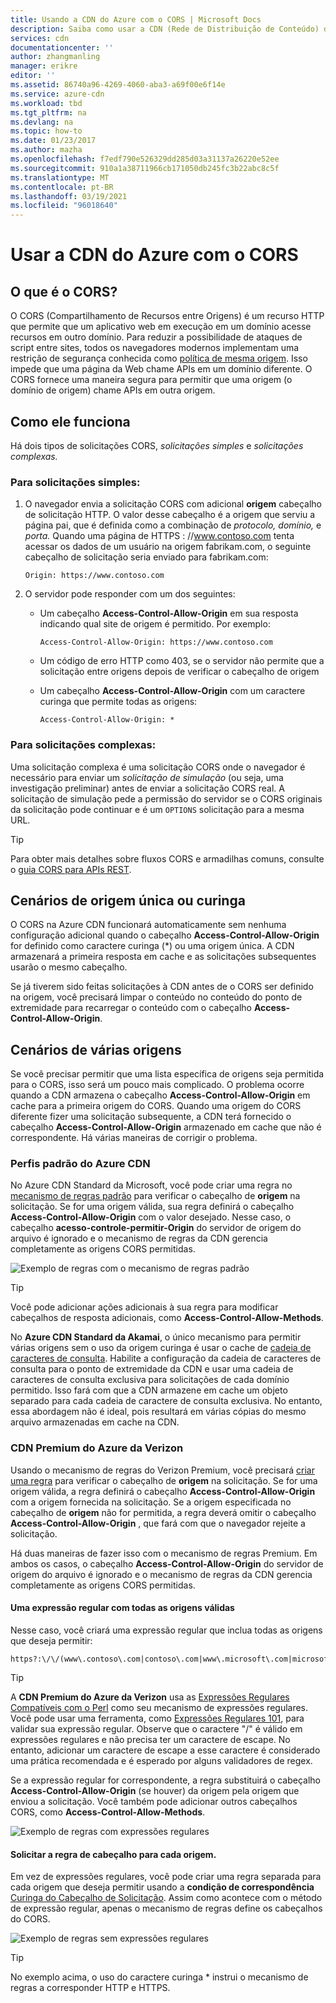 ```yaml
---
title: Usando a CDN do Azure com o CORS | Microsoft Docs
description: Saiba como usar a CDN (Rede de Distribuição de Conteúdo) do Azure com o CORS (Compartilhamento de Recursos entre Origens).
services: cdn
documentationcenter: ''
author: zhangmanling
manager: erikre
editor: ''
ms.assetid: 86740a96-4269-4060-aba3-a69f00e6f14e
ms.service: azure-cdn
ms.workload: tbd
ms.tgt_pltfrm: na
ms.devlang: na
ms.topic: how-to
ms.date: 01/23/2017
ms.author: mazha
ms.openlocfilehash: f7edf790e526329dd285d03a31137a26220e52ee
ms.sourcegitcommit: 910a1a38711966cb171050db245fc3b22abc8c5f
ms.translationtype: MT
ms.contentlocale: pt-BR
ms.lasthandoff: 03/19/2021
ms.locfileid: "96018640"
---
```

# <a name="using-azure-cdn-with-cors"></a>Usar a CDN do Azure com o CORS
## <a name="what-is-cors"></a>O que é o CORS?
O CORS (Compartilhamento de Recursos entre Origens) é um recurso HTTP que permite que um aplicativo web em execução em um domínio acesse recursos em outro domínio. Para reduzir a possibilidade de ataques de script entre sites, todos os navegadores modernos implementam uma restrição de segurança conhecida como [política de mesma origem](https://www.w3.org/Security/wiki/Same_Origin_Policy).  Isso impede que uma página da Web chame APIs em um domínio diferente.  O CORS fornece uma maneira segura para permitir que uma origem (o domínio de origem) chame APIs em outra origem.

## <a name="how-it-works"></a>Como ele funciona
Há dois tipos de solicitações CORS, *solicitações simples* e *solicitações complexas.*

### <a name="for-simple-requests"></a>Para solicitações simples:

1. O navegador envia a solicitação CORS com adicional **origem** cabeçalho de solicitação HTTP. O valor desse cabeçalho é a origem que serviu a página pai, que é definida como a combinação de *protocolo,* *domínio,* e *porta.*  Quando uma página de HTTPS \: //www.contoso.com tenta acessar os dados de um usuário na origem fabrikam.com, o seguinte cabeçalho de solicitação seria enviado para fabrikam.com:

   `Origin: https://www.contoso.com`

2. O servidor pode responder com um dos seguintes:

   * Um cabeçalho **Access-Control-Allow-Origin** em sua resposta indicando qual site de origem é permitido. Por exemplo:

     `Access-Control-Allow-Origin: https://www.contoso.com`

   * Um código de erro HTTP como 403, se o servidor não permite que a solicitação entre origens depois de verificar o cabeçalho de origem

   * Um cabeçalho **Access-Control-Allow-Origin** com um caractere curinga que permite todas as origens:

     `Access-Control-Allow-Origin: *`

### <a name="for-complex-requests"></a>Para solicitações complexas:

Uma solicitação complexa é uma solicitação CORS onde o navegador é necessário para enviar um *solicitação de simulação* (ou seja, uma investigação preliminar) antes de enviar a solicitação CORS real. A solicitação de simulação pede a permissão do servidor se o CORS originais da solicitação pode continuar e é um `OPTIONS` solicitação para a mesma URL.

> [!TIP]
> Para obter mais detalhes sobre fluxos CORS e armadilhas comuns, consulte o [guia CORS para APIs REST](https://www.moesif.com/blog/technical/cors/Authoritative-Guide-to-CORS-Cross-Origin-Resource-Sharing-for-REST-APIs/).
>
>

## <a name="wildcard-or-single-origin-scenarios"></a>Cenários de origem única ou curinga
O CORS na Azure CDN funcionará automaticamente sem nenhuma configuração adicional quando o cabeçalho **Access-Control-Allow-Origin** for definido como caractere curinga (*) ou uma origem única.  A CDN armazenará a primeira resposta em cache e as solicitações subsequentes usarão o mesmo cabeçalho.

Se já tiverem sido feitas solicitações à CDN antes de o CORS ser definido na origem, você precisará limpar o conteúdo no conteúdo do ponto de extremidade para recarregar o conteúdo com o cabeçalho **Access-Control-Allow-Origin**.

## <a name="multiple-origin-scenarios"></a>Cenários de várias origens
Se você precisar permitir que uma lista específica de origens seja permitida para o CORS, isso será um pouco mais complicado. O problema ocorre quando a CDN armazena o cabeçalho **Access-Control-Allow-Origin** em cache para a primeira origem do CORS.  Quando uma origem do CORS diferente fizer uma solicitação subsequente, a CDN terá fornecido o cabeçalho **Access-Control-Allow-Origin** armazenado em cache que não é correspondente.  Há várias maneiras de corrigir o problema.

### <a name="azure-cdn-standard-profiles"></a>Perfis padrão do Azure CDN
No Azure CDN Standard da Microsoft, você pode criar uma regra no [mecanismo de regras padrão](cdn-standard-rules-engine-reference.md) para verificar o cabeçalho de **origem** na solicitação. Se for uma origem válida, sua regra definirá o cabeçalho **Access-Control-Allow-Origin** com o valor desejado. Nesse caso, o cabeçalho **acesso-controle-permitir-Origin** do servidor de origem do arquivo é ignorado e o mecanismo de regras da CDN gerencia completamente as origens CORS permitidas.

![Exemplo de regras com o mecanismo de regras padrão](./media/cdn-cors/cdn-standard-cors.png)

> [!TIP]
> Você pode adicionar ações adicionais à sua regra para modificar cabeçalhos de resposta adicionais, como **Access-Control-Allow-Methods**.
> 

No **Azure CDN Standard da Akamai**, o único mecanismo para permitir várias origens sem o uso da origem curinga é usar o cache de [cadeia de caracteres de consulta](cdn-query-string.md). Habilite a configuração da cadeia de caracteres de consulta para o ponto de extremidade da CDN e usar uma cadeia de caracteres de consulta exclusiva para solicitações de cada domínio permitido. Isso fará com que a CDN armazene em cache um objeto separado para cada cadeia de caractere de consulta exclusiva. No entanto, essa abordagem não é ideal, pois resultará em várias cópias do mesmo arquivo armazenadas em cache na CDN.  

### <a name="azure-cdn-premium-from-verizon"></a>CDN Premium do Azure da Verizon
Usando o mecanismo de regras do Verizon Premium, você precisará [criar uma regra](./cdn-verizon-premium-rules-engine.md) para verificar o cabeçalho de **origem** na solicitação.  Se for uma origem válida, a regra definirá o cabeçalho **Access-Control-Allow-Origin** com a origem fornecida na solicitação.  Se a origem especificada no cabeçalho de **origem** não for permitida, a regra deverá omitir o cabeçalho **Access-Control-Allow-Origin** , que fará com que o navegador rejeite a solicitação. 

Há duas maneiras de fazer isso com o mecanismo de regras Premium. Em ambos os casos, o cabeçalho **Access-Control-Allow-Origin** do servidor de origem do arquivo é ignorado e o mecanismo de regras da CDN gerencia completamente as origens CORS permitidas.

#### <a name="one-regular-expression-with-all-valid-origins"></a>Uma expressão regular com todas as origens válidas
Nesse caso, você criará uma expressão regular que inclua todas as origens que deseja permitir: 

```http
https?:\/\/(www\.contoso\.com|contoso\.com|www\.microsoft\.com|microsoft.com\.com)$
```

> [!TIP]
> A **CDN Premium do Azure da Verizon** usa as [Expressões Regulares Compatíveis com o Perl](https://pcre.org/) como seu mecanismo de expressões regulares.  Você pode usar uma ferramenta, como [Expressões Regulares 101](https://regex101.com/), para validar sua expressão regular.  Observe que o caractere "/" é válido em expressões regulares e não precisa ter um caractere de escape. No entanto, adicionar um caractere de escape a esse caractere é considerado uma prática recomendada e é esperado por alguns validadores de regex.
> 
> 

Se a expressão regular for correspondente, a regra substituirá o cabeçalho **Access-Control-Allow-Origin** (se houver) da origem pela origem que enviou a solicitação.  Você também pode adicionar outros cabeçalhos CORS, como **Access-Control-Allow-Methods**.

![Exemplo de regras com expressões regulares](./media/cdn-cors/cdn-cors-regex.png)

#### <a name="request-header-rule-for-each-origin"></a>Solicitar a regra de cabeçalho para cada origem.
Em vez de expressões regulares, você pode criar uma regra separada para cada origem que deseja permitir usando a **condição de correspondência** [Curinga do Cabeçalho de Solicitação](/previous-versions/azure/mt757336(v=azure.100)#match-conditions). Assim como acontece com o método de expressão regular, apenas o mecanismo de regras define os cabeçalhos do CORS. 

![Exemplo de regras sem expressões regulares](./media/cdn-cors/cdn-cors-no-regex.png)

> [!TIP]
> No exemplo acima, o uso do caractere curinga * instrui o mecanismo de regras a corresponder HTTP e HTTPS.
> 
>